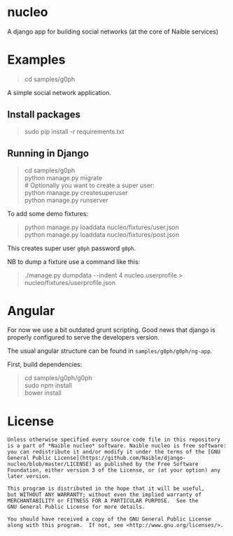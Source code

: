 # nucleo
A django app for building social networks (at the core of Naible services)


# Examples

> cd samples/g0ph  

A simple social network application.


## Install packages
> sudo pip install -r requirements.txt 

## Running in Django

> cd samples/g0ph  
> python manage.py migrate  
> \# Optionally you want to create a super user:  
> python manage.py createsuperuser  
> python manage.py runserver  

To add some demo fixtures:

> python manage.py loaddata nucleo/fixtures/user.json  
> python manage.py loaddata nucleo/fixtures/post.json  

This creates super user `g0ph` password `g0ph`.

NB to dump a fixture use a command like this:

>./manage.py dumpdata --indent 4 nucleo.userprofile > nucleo/fixtures/userprofile.json


# Angular

For now we use a bit outdated grunt scripting. Good news that django 
is properly configured to serve the developers version.

The usual angular structure can be found in `samples/g0ph/g0ph/ng-app`.

First, build dependencies:

> cd samples/g0ph/g0ph   
> sudo npm install  
> bower install  

# License

	Unless otherwise specified every source code file in this repository 
	is a part of *Naible nucleo* software. Naible nucleo is free software: you can redistribute it and/or modify it under the terms of the [GNU General Public License](https://github.com/Naible/django-nucleo/blob/master/LICENSE) as published by the Free Software Foundation, either version 3 of the License, or (at your option) any later version.

	This program is distributed in the hope that it will be useful,
	but WITHOUT ANY WARRANTY; without even the implied warranty of
	MERCHANTABILITY or FITNESS FOR A PARTICULAR PURPOSE.  See the
	GNU General Public License for more details.

	You should have received a copy of the GNU General Public License
	along with this program.  If not, see <http://www.gnu.org/licenses/>.

